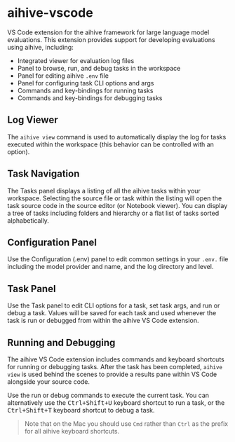 # aihive-vscode

VS Code extension for the aihive framework for large language model evaluations. This extension provides support for developing evaluations using aihive, including:

- Integrated viewer for evaluation log files
- Panel to browse, run, and debug tasks in the workspace
- Panel for editing aihive `.env` file
- Panel for configuring task CLI options and args
- Commands and key-bindings for running tasks
- Commands and key-bindings for debugging tasks

## Log Viewer

The `aihive view` command is used to automatically display the log for tasks executed within the workspace (this behavior can be controlled with an option).

## Task Navigation

The Tasks panel displays a listing of all the aihive tasks within your workspace. Selecting the source file or task within the listing will open the task source code in the source editor (or Notebook viewer). You can display a tree of tasks including folders and hierarchy or a flat list of tasks sorted alphabetically.

## Configuration Panel

Use the Configuration (.env) panel to edit common settings in your `.env.` file including the model provider and name, and the log directory and level.

## Task Panel

Use the Task panel to edit CLI options for a task, set task args, and run or debug a task. Values will be saved for each task and used whenever the task is run or debugged from within the aihive VS Code extension.

## Running and Debugging

The aihive VS Code extension includes commands and keyboard shortcuts for running or debugging tasks. After the task has been completed, `aihive view` is used behind the scenes to provide a results pane within VS Code alongside your source code.

Use the run or debug commands to execute the current task. You can alternatively use the <kbd>Ctrl+Shift+U</kbd> keyboard shortcut to run a task, or the <kbd>Ctrl+Shift+T</kbd> keyboard shortcut to debug a task.

> Note that on the Mac you should use `Cmd` rather than `Ctrl` as the prefix for all aihive keyboard shortcuts.



